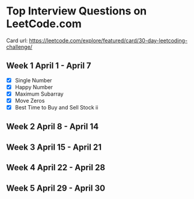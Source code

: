 # Top Interview Questions on LeetCode.com

Card url: https://leetcode.com/explore/featured/card/30-day-leetcoding-challenge/

## Week 1 April 1 - April 7
- [x] Single Number
- [x] Happy Number
- [x] Maximum Subarray
- [x] Move Zeros
- [x] Best Time to Buy and Sell Stock ii

## Week 2 April 8 - April 14

## Week 3 April 15 - April 21

## Week 4 April 22 - April 28

## Week 5 April 29 - April 30
